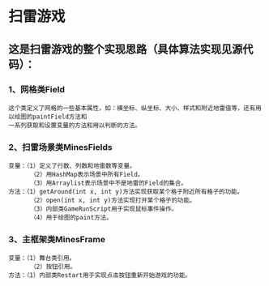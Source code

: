 扫雷游戏
===========

这是扫雷游戏的整个实现思路（具体算法实现见源代码）：
------------------------------

### 1、网格类Field

    这个类定义了网格的一些基本属性，如：横坐标、纵坐标、大小、样式和附近地雷值等，还有用以绘图的paintField方法和
    一系列获取和设置变量的方法和用以判断的方法。
    
### 2、扫雷场景类MinesFields

    变量：（1）定义了行数、列数和地雷数等变量。
          （2）用HashMap表示场景中所有Field。
          （3）用Arraylist表示场景中不是地雷的Field的集合。
    方法：（1）getAround(int x, int y)方法实现获取某个格子附近所有格子的功能。
          （2）open(int x, int y)方法实现打开某个格子的功能。
          （3）内部类GameRunScript用于实现鼠标事件操作。
          （4）用于绘图的paint方法。               
          
### 3、主框架类MinesFrame

    变量：（1）舞台类引用。
          （2）按钮引用。
    方法：（1）内部类Restart用于实现点击按钮重新开始游戏的功能。

